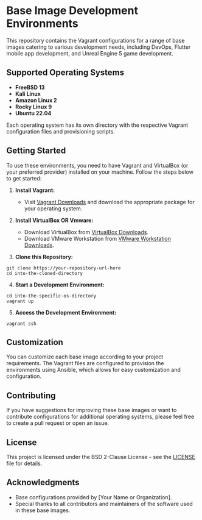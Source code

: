 # Base Image Development Environments

This repository contains the Vagrant configurations for a range of base images catering to various development needs, including DevOps, Flutter mobile app development, and Unreal Engine 5 game development.

## Supported Operating Systems

- **FreeBSD 13**
- **Kali Linux**
- **Amazon Linux 2**
- **Rocky Linux 9**
- **Ubuntu 22.04**

Each operating system has its own directory with the respective Vagrant configuration files and provisioning scripts.

## Getting Started

To use these environments, you need to have Vagrant and VirtualBox (or your preferred provider) installed on your machine. Follow the steps below to get started:

1. **Install Vagrant:**
   - Visit [Vagrant Downloads](https://www.vagrantup.com/downloads) and download the appropriate package for your operating system.

2. **Install VirtualBox OR Vmware:**
   - Download VirtualBox from [VirtualBox Downloads](https://www.virtualbox.org/wiki/Downloads).
   - Download VMware Workstation from [VMware Workstation Downloads](https://www.vmware.com/products/workstation-pro/workstation-pro-evaluation.html).

3. **Clone this Repository:**
```
git clone https://your-repository-url-here
cd into-the-cloned-directory
```

4. **Start a Development Environment:**
```
cd into-the-specific-os-directory
vagrant up
```

5. **Access the Development Environment:**
```
vagrant ssh
```


## Customization

You can customize each base image according to your project requirements. The Vagrant files are configured to provision the environments using Ansible, which allows for easy customization and configuration.

## Contributing

If you have suggestions for improving these base images or want to contribute configurations for additional operating systems, please feel free to create a pull request or open an issue.

## License

This project is licensed under the BSD 2-Clause License - see the [LICENSE](LICENSE) file for details.

## Acknowledgments

- Base configurations provided by [Your Name or Organization].
- Special thanks to all contributors and maintainers of the software used in these base images.

